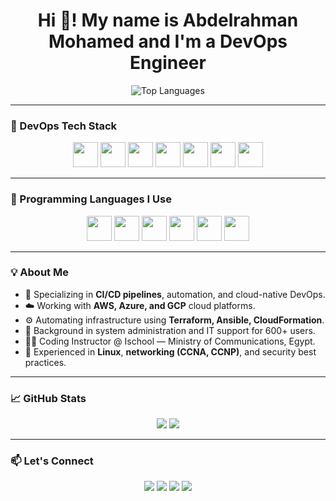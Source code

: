 <h1 align="center">Hi 👋! My name is Abdelrahman Mohamed and I'm a DevOps Engineer</h1>

<p align="center">
  <img src="https://github-readme-stats.vercel.app/api/top-langs/?username=Abdelrahman1432000&layout=compact&theme=dark" alt="Top Languages" />
</p>

---

### 🧰 DevOps Tech Stack

<p align="center">
  <img src="https://cdn.jsdelivr.net/gh/devicons/devicon/icons/docker/docker-original.svg" width="40" height="40" />
  <img src="https://cdn.jsdelivr.net/gh/devicons/devicon/icons/kubernetes/kubernetes-plain.svg" width="40" height="40" />
  <img src="https://cdn.jsdelivr.net/gh/devicons/devicon/icons/ansible/ansible-original.svg" width="40" height="40" />
  <img src="https://cdn.jsdelivr.net/gh/devicons/devicon/icons/jenkins/jenkins-original.svg" width="40" height="40" />
  <img src="https://cdn.jsdelivr.net/gh/devicons/devicon/icons/terraform/terraform-original.svg" width="40" height="40" />
  <img src="https://cdn.jsdelivr.net/gh/devicons/devicon/icons/git/git-original.svg" width="40" height="40" />
  <img src="https://cdn.jsdelivr.net/gh/devicons/devicon/icons/linux/linux-original.svg" width="40" height="40" />
</p>

---

### 🧠 Programming Languages I Use

<p align="center">
  <img src="https://cdn.jsdelivr.net/gh/devicons/devicon/icons/python/python-original.svg" width="40" height="40" />
  <img src="https://cdn.jsdelivr.net/gh/devicons/devicon/icons/java/java-original.svg" width="40" height="40" />
  <img src="https://cdn.jsdelivr.net/gh/devicons/devicon/icons/javascript/javascript-original.svg" width="40" height="40" />
  <img src="https://cdn.jsdelivr.net/gh/devicons/devicon/icons/csharp/csharp-original.svg" width="40" height="40" />
  <img src="https://cdn.jsdelivr.net/gh/devicons/devicon/icons/cplusplus/cplusplus-original.svg" width="40" height="40" />
  <img src="https://cdn.jsdelivr.net/gh/devicons/devicon/icons/php/php-original.svg" width="40" height="40" />
</p>

---

### 💡 About Me

- 🔧 Specializing in **CI/CD pipelines**, automation, and cloud-native DevOps.
- ☁️ Working with **AWS, Azure, and GCP** cloud platforms.
- ⚙️ Automating infrastructure using **Terraform, Ansible, CloudFormation**.
- 🧠 Background in system administration and IT support for 600+ users.
- 🧑‍🏫 Coding Instructor @ Ischool — Ministry of Communications, Egypt.
- 🧪 Experienced in **Linux**, **networking (CCNA, CCNP)**, and security best practices.

---

### 📈 GitHub Stats

<p align="center">
  <img src="https://github-readme-stats.vercel.app/api?username=Abdelrahman1432000&show_icons=true&theme=dark" />
  <img src="https://github-readme-streak-stats.herokuapp.com/?user=Abdelrahman1432000&theme=dark" />
</p>

---

### 📫 Let's Connect

<p align="center">
  <a href="mailto:abdulrahman.mohamed.sh@gmail.com"><img src="https://img.shields.io/badge/Gmail-red?logo=gmail" /></a>
  <a href="https://wa.me/201032737045"><img src="https://img.shields.io/badge/WhatsApp-green?logo=whatsapp" /></a>
  <a href="https://www.linkedin.com/in/abdelrahman-mohamed-0b61b01a1" target="_blank"><img src="https://img.shields.io/badge/LinkedIn-blue?logo=linkedin" /></a>
  <a href="https://github.com/Abdelrahman1432000"><img src="https://img.shields.io/badge/GitHub-black?logo=github" /></a>
</p>
